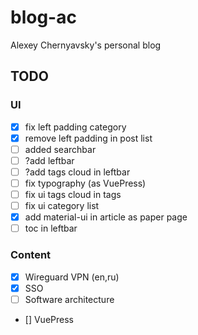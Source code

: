 # blog-ac
Alexey Chernyavsky's personal blog

## TODO
### UI
- [x] fix left padding category  
- [x] remove left padding in post list  
- [ ] added searchbar  
- [ ] ?add leftbar  
- [ ] ?add tags cloud in leftbar  
- [ ] fix typography (as VuePress)
- [ ] fix ui tags cloud in tags  
- [ ] fix ui category list  
- [x] add material-ui in article as paper page  
- [ ] toc in leftbar  

### Content
- [x] Wireguard VPN (en,ru)  
- [x] SSO  
- [ ] Software architecture
- [] VuePress 